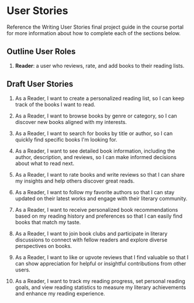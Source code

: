# User Stories

Reference the Writing User Stories final project guide in the course portal for more information about how to complete each of the sections below.

## Outline User Roles

1. **Reader**: a user who reviews, rate, and add books to their reading lists.

## Draft User Stories

1. As a Reader, I want to create a personalized reading list, so I can keep track of the books I want to read.

2. As a Reader, I want to browse books by genre or category, so I can discover new books aligned with my interests.

3. As a Reader, I want to search for books by title or author, so I can quickly find specific books I'm looking for.

4. As a Reader, I want to see detailed book information, including the author, description, and reviews, so I can make informed decisions about what to read next.

5. As a Reader, I want to rate books and write reviews so that I can share my insights and help others discover great reads.

6. As a Reader, I want to follow my favorite authors so that I can stay updated on their latest works and engage with their literary community.

7. As a Reader, I want to receive personalized book recommendations based on my reading history and preferences so that I can easily find books that match my taste.

8. As a Reader, I want to join book clubs and participate in literary discussions to connect with fellow readers and explore diverse perspectives on books.

9. As a Reader, I want to like or upvote reviews that I find valuable so that I can show appreciation for helpful or insightful contributions from other users.

10. As a Reader, I want to track my reading progress, set personal reading goals, and view reading statistics to measure my literary achievements and enhance my reading experience.
